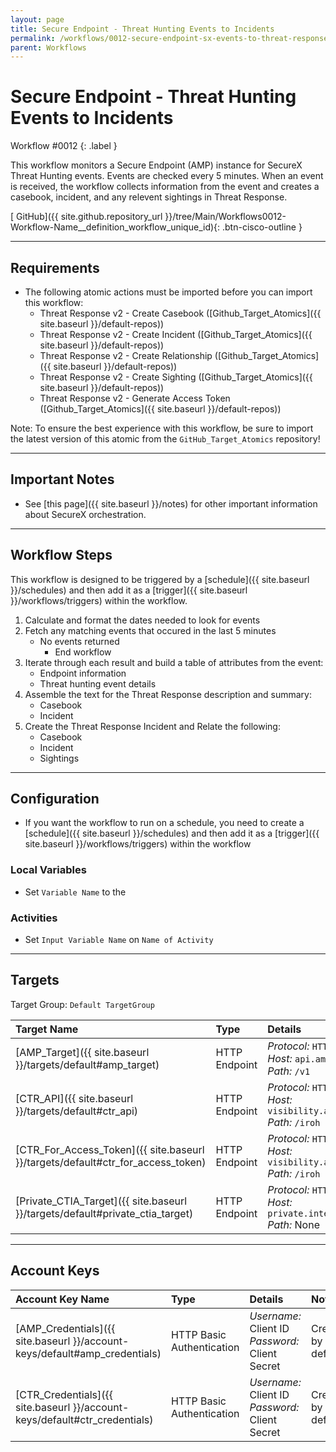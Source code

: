 ```yaml
---
layout: page
title: Secure Endpoint - Threat Hunting Events to Incidents
permalink: /workflows/0012-secure-endpoint-sx-events-to-threat-response
parent: Workflows
---
```


# Secure Endpoint - Threat Hunting Events to Incidents
<div markdown="1">
Workflow #0012
{: .label }
</div>

This workflow monitors a Secure Endpoint (AMP) instance for SecureX Threat Hunting events. Events are checked every 5 minutes. When an event is received, the workflow collects information from the event and creates a casebook, incident, and any relevent sightings in Threat Response.

[<i class="fab fa-github"></i> GitHub]({{ site.github.repository_url }}/tree/Main/Workflows0012-Workflow-Name__definition_workflow_unique_id){: .btn-cisco-outline }

---

## Requirements
* The following atomic actions must be imported before you can import this workflow:
	* Threat Response v2 - Create Casebook ([Github_Target_Atomics]({{ site.baseurl }}/default-repos))
	* Threat Response v2 - Create Incident ([Github_Target_Atomics]({{ site.baseurl }}/default-repos))
	* Threat Response v2 - Create Relationship ([Github_Target_Atomics]({{ site.baseurl }}/default-repos))
	* Threat Response v2 - Create Sighting ([Github_Target_Atomics]({{ site.baseurl }}/default-repos))
	* Threat Response v2 - Generate Access Token ([Github_Target_Atomics]({{ site.baseurl }}/default-repos))

Note: To ensure the best experience with this workflow, be sure to import the latest version of this atomic from the `GitHub_Target_Atomics` repository!

---

## Important Notes
* See [this page]({{ site.baseurl }}/notes) for other important information about SecureX orchestration.

---

## Workflow Steps
This workflow is designed to be triggered by a [schedule]({{ site.baseurl }}/schedules) and then add it as a [trigger]({{ site.baseurl }}/workflows/triggers) within the workflow.

1. Calculate and format the dates needed to look for events
1. Fetch any matching events that occured in the last 5 minutes
	* No events returned
		* End workflow
1. Iterate through each result and build a table of attributes from the event:
	* Endpoint information
	* Threat hunting event details
1. Assemble the text for the Threat Response description and summary:
	* Casebook
    * Incident
1. Create the Threat Response Incident and Relate the following:
	* Casebook
	* Incident
	* Sightings

---

## Configuration
* If you want the workflow to run on a schedule, you need to create a [schedule]({{ site.baseurl }}/schedules) and then add it as a [trigger]({{ site.baseurl }}/workflows/triggers) within the workflow

### Local Variables
* Set `Variable Name` to the <description of value>

### Activities
* Set `Input Variable Name` on `Name of Activity`

---

## Targets
Target Group: `Default TargetGroup`

| Target Name | Type | Details | Account Keys | Notes |
|:------------|:-----|:--------|:-------------|:------|
| [AMP_Target]({{ site.baseurl }}/targets/default#amp_target) | HTTP Endpoint | _Protocol:_ `HTTPS`<br />_Host:_ `api.amp.cisco.com`<br />_Path:_ `/v1` | AMP_Credentials | Created by default |
| [CTR_API]({{ site.baseurl }}/targets/default#ctr_api) | HTTP Endpoint | _Protocol:_ `HTTPS`<br />_Host:_ `visibility.amp.cisco.com`<br />_Path:_ `/iroh` | None | Created by default |
| [CTR_For_Access_Token]({{ site.baseurl }}/targets/default#ctr_for_access_token) | HTTP Endpoint | _Protocol:_ `HTTPS`<br />_Host:_ `visibility.amp.cisco.com`<br />_Path:_ `/iroh` | CTR_Credentials | Created by default | 
| [Private_CTIA_Target]({{ site.baseurl }}/targets/default#private_ctia_target) | HTTP Endpoint | _Protocol:_ `HTTPS`<br />_Host:_ `private.intel.amp.cisco.com`<br />_Path:_ None | None | Created by default |

---

## Account Keys

| Account Key Name | Type | Details | Notes |
|:-----------------|:-----|:--------|:------|
| [AMP_Credentials]({{ site.baseurl }}/account-keys/default#amp_credentials) | HTTP Basic Authentication | _Username:_ Client ID<br />_Password:_ Client Secret | Created by default |
| [CTR_Credentials]({{ site.baseurl }}/account-keys/default#ctr_credentials) | HTTP Basic Authentication | _Username:_ Client ID<br />_Password:_ Client Secret | Created by default |